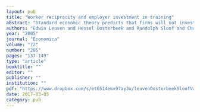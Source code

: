 ```yaml
---
layout: pub
title: "Worker reciprocity and employer investment in training"
abstract: "Standard economic theory predicts that firms will not invest in general training and will underinvest in specific training. Empirical evidence, however, indicates that firms do invest in general training of their workers. Evidence from laboratory experiments points to less underinvestment in specific training than theory predicts. We propose a simple model in which a firm invests the socially optimal amounts in general and specific training if the worker is sufficiently motivated by reciprocity. A reciprocal worker may be willing to give the firm a full return on its investment. We present empirical evidence that supports the proposed mechanism. Workers with a high sensitivity to reciprocity have 15% higher training rates than workers with a low sensitivity to reciprocity."
authors: "Edwin Leuven and Hessel Oosterbeek and Randolph Sloof and Chris van Klaveren"
year: "2005"
journal: "Economica"
volume: "72"
number: "285"
pages: "137-149"
type: "article"
booktitle: ""
editor: ""
publisher: ""
institution: ""
pdf: "https://www.dropbox.com/s/et6514emx97ay3u/leuvenOosterbeekSloofVanKlaveren2005eca.pdf?dl=0"
date: 2017-03-05
category: pub
---
```

